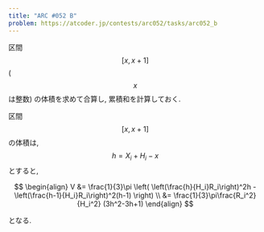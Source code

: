 ```yaml
---
title: "ARC #052 B"
problem: https://atcoder.jp/contests/arc052/tasks/arc052_b
---
```

区間 $$ [x, x+1] $$ ($$ x $$ は整数) の体積を求めて合算し, 累積和を計算しておく.

区間 $$ [x, x+1] $$ の体積は, $$ h = X_i+H_i-x $$ とすると,

$$
\begin{align}
V &= \frac{1}{3}\pi \left( \left(\frac{h}{H_i}R_i\right)^2h - \left(\frac{h-1}{H_i}R_i\right)^2(h-1) \right) \\
  &= \frac{1}{3}\pi\frac{R_i^2}{H_i^2} (3h^2-3h+1)
\end{align}
$$

となる.
